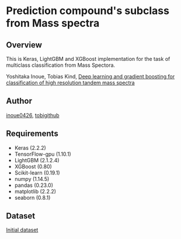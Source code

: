 # Prediction compound's subclass from Mass spectra

## Overview
This is Keras, LightGBM and XGBoost implementation for the task of multiclass classification from Mass Spectora.

Yoshitaka Inoue, Tobias Kind, [Deep learning and gradient boosting for classification of high resolution tandem mass spectra](link)

## Author
[inoue0426](https://github.com/inoue0426), 
[tobigithub](https://github.com/tobigithub)

## Requirements
- Keras (2.2.2) 
- TensorFlow-gpu (1.10.1) 
- LightGBM (2.1.2.4) 
- XGBoost (0.80) 
- Scikit-learn (0.19.1) 
- numpy (1.14.5)
- pandas (0.23.0) 
- matplotlib (2.2.2)
- seaborn (0.8.1)

## Dataset
[Initial dataset](https://drive.google.com/open?id=1TVuOx5dfKrc6MhiNtaXVy36GM5MFRpaZ)
